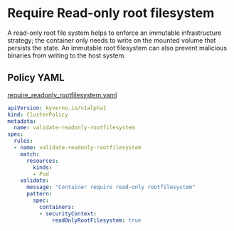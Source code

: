 # Require Read-only root filesystem

A read-only root file system helps to enforce an immutable infrastructure strategy; the container only needs to write on the mounted volume that persists the state. An immutable root filesystem can also prevent malicious binaries from writing to the host system.

## Policy YAML 

[require_readonly_rootfilesystem.yaml](best_practices/require_readonly_rootfilesystem.yaml)


````yaml
apiVersion: kyverno.io/v1alpha1
kind: ClusterPolicy
metadata:
  name: validate-readonly-rootfilesystem
spec:
  rules:
  - name: validate-readonly-rootfilesystem
    match:
      resources:
        kinds:
        - Pod
    validate:
      message: "Container require read-only rootfilesystem"
      pattern:
        spec:
          containers:
          - securityContext:
              readOnlyRootFilesystem: true
````